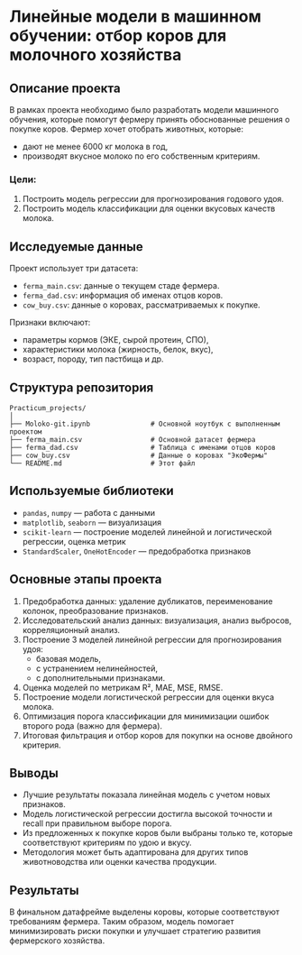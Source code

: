 # Линейные модели в машинном обучении: отбор коров для молочного хозяйства

## Описание проекта
В рамках проекта необходимо было разработать модели машинного обучения, которые помогут фермеру принять обоснованные решения о покупке коров. Фермер хочет отобрать животных, которые:
- дают не менее 6000 кг молока в год,
- производят вкусное молоко по его собственным критериям.

### Цели:
1. Построить модель регрессии для прогнозирования годового удоя.
2. Построить модель классификации для оценки вкусовых качеств молока.

## Исследуемые данные
Проект использует три датасета:
- `ferma_main.csv`: данные о текущем стаде фермера.
- `ferma_dad.csv`: информация об именах отцов коров.
- `cow_buy.csv`: данные о коровах, рассматриваемых к покупке.

Признаки включают:
- параметры кормов (ЭКЕ, сырой протеин, СПО),
- характеристики молока (жирность, белок, вкус),
- возраст, породу, тип пастбища и др.

## Структура репозитория
```
Practicum_projects/
│
├── Moloko-git.ipynb               # Основной ноутбук с выполненным проектом
├── ferma_main.csv                 # Основной датасет фермера
├── ferma_dad.csv                  # Таблица с именами отцов коров
├── cow_buy.csv                    # Данные о коровах "ЭкоФермы"
└── README.md                      # Этот файл
```

## Используемые библиотеки
- `pandas`, `numpy` — работа с данными
- `matplotlib`, `seaborn` — визуализация
- `scikit-learn` — построение моделей линейной и логистической регрессии, оценка метрик
- `StandardScaler`, `OneHotEncoder` — предобработка признаков

## Основные этапы проекта
1. Предобработка данных: удаление дубликатов, переименование колонок, преобразование признаков.
2. Исследовательский анализ данных: визуализация, анализ выбросов, корреляционный анализ.
3. Построение 3 моделей линейной регрессии для прогнозирования удоя:
   - базовая модель,
   - с устранением нелинейностей,
   - с дополнительными признаками.
4. Оценка моделей по метрикам R², MAE, MSE, RMSE.
5. Построение модели логистической регрессии для оценки вкуса молока.
6. Оптимизация порога классификации для минимизации ошибок второго рода (важно для фермера).
7. Итоговая фильтрация и отбор коров для покупки на основе двойного критерия.

## Выводы
- Лучшие результаты показала линейная модель с учетом новых признаков.
- Модель логистической регрессии достигла высокой точности и recall при правильном выборе порога.
- Из предложенных к покупке коров были выбраны только те, которые соответствуют критериям по удою и вкусу.
- Методология может быть адаптирована для других типов животноводства или оценки качества продукции.

## Результаты
В финальном датафрейме выделены коровы, которые соответствуют требованиям фермера. Таким образом, модель помогает минимизировать риски покупки и улучшает стратегию развития фермерского хозяйства.
